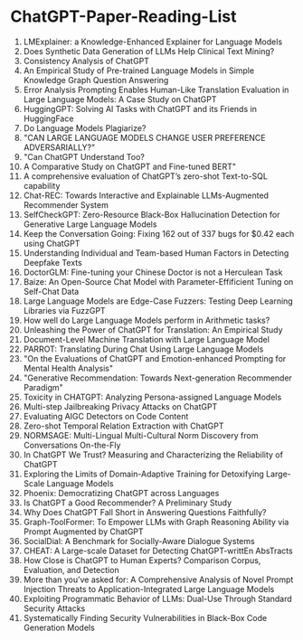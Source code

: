 # ChatGPT-Paper-Reading-List

1. LMExplainer: a Knowledge-Enhanced Explainer for Language Models
2. Does Synthetic Data Generation of LLMs Help Clinical Text Mining?
3. Consistency Analysis of ChatGPT
4. An Empirical Study of Pre-trained Language Models in Simple Knowledge Graph Question Answering
5. Error Analysis Prompting Enables Human-Like Translation Evaluation in Large Language Models: A Case Study on ChatGPT
6. HuggingGPT: Solving AI Tasks with ChatGPT and its Friends in HuggingFace
7. Do Language Models Plagiarize?
8. "CAN LARGE LANGUAGE MODELS CHANGE USER PREFERENCE ADVERSARIALLY?"
9. "Can ChatGPT Understand Too?
10. A Comparative Study on ChatGPT and Fine-tuned BERT"
11. A comprehensive evaluation of ChatGPT’s zero-shot Text-to-SQL capability
12. Chat-REC: Towards Interactive and Explainable LLMs-Augmented Recommender System
13. SelfCheckGPT: Zero-Resource Black-Box Hallucination Detection for Generative Large Language Models
14. Keep the Conversation Going: Fixing 162 out of 337 bugs for $0.42 each using ChatGPT
15. Understanding Individual and Team-based Human Factors in Detecting Deepfake Texts
16. DoctorGLM: Fine-tuning your Chinese Doctor is not a Herculean Task
17. Baize: An Open-Source Chat Model with Parameter-Effificient Tuning on Self-Chat Data
18. Large Language Models are Edge-Case Fuzzers: Testing Deep Learning Libraries via FuzzGPT
19. How well do Large Language Models perform in Arithmetic tasks?
20. Unleashing the Power of ChatGPT for Translation: An Empirical Study
21. Document-Level Machine Translation with Large Language Model
22. PARROT: Translating During Chat Using Large Language Models
23. "On the Evaluations of ChatGPT and Emotion-enhanced Prompting for Mental Health Analysis"
24. "Generative Recommendation: Towards Next-generation Recommender Paradigm"
25. Toxicity in CHATGPT: Analyzing Persona-assigned Language Models
26. Multi-step Jailbreaking Privacy Attacks on ChatGPT
27. Evaluating AIGC Detectors on Code Content
28. Zero-shot Temporal Relation Extraction with ChatGPT
29. NORMSAGE: Multi-Lingual Multi-Cultural Norm Discovery from Conversations On-the-Fly
30. In ChatGPT We Trust? Measuring and Characterizing the Reliability of ChatGPT
31. Exploring the Limits of Domain-Adaptive Training for Detoxifying Large-Scale Language Models
32. Phoenix: Democratizing ChatGPT across Languages
33. Is ChatGPT a Good Recommender? A Preliminary Study
34. Why Does ChatGPT Fall Short in Answering Questions Faithfully?
35. Graph-ToolFormer: To Empower LLMs with Graph Reasoning Ability via Prompt Augmented by ChatGPT
36. SocialDial: A Benchmark for Socially-Aware Dialogue Systems
37. CHEAT: A Large-scale Dataset for Detecting ChatGPT-writtEn AbsTracts
38. How Close is ChatGPT to Human Experts? Comparison Corpus, Evaluation, and Detection
39. More than you’ve asked for: A Comprehensive Analysis of Novel Prompt Injection Threats to Application-Integrated Large Language Models
40. Exploiting Programmatic Behavior of LLMs: Dual-Use Through Standard Security Attacks
41. Systematically Finding Security Vulnerabilities in Black-Box Code Generation Models




